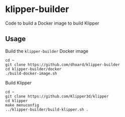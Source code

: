 # klipper-builder

Code to build a Docker image to build Klipper

## Usage

Build the `klipper-builder` Docker image

```
cd ~
git clone https://github.com/dhoard/klipper-builder
cd klipper-builder/docker
./build-docker-image.sh
```

Build Klipper

```
cd ~
git clone https://github.com/Klipper3d/klipper
cd klipper
make menuconfig
../klipper-builder/build-klipper.sh .
```
